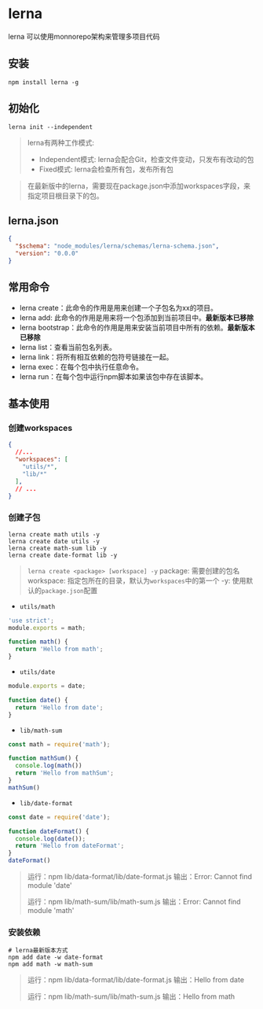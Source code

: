 # lerna

lerna 可以使用monnorepo架构来管理多项目代码

## 安装

```shell
npm install lerna -g
```

## 初始化

```shell
lerna init --independent
```

> lerna有两种工作模式:
>
> * Independent模式: lerna会配合Git，检查文件变动，只发布有改动的包
> * Fixed模式: lerna会检查所有包，发布所有包

> 在最新版中的lerna，需要现在package.json中添加workspaces字段，来指定项目根目录下的包。

## lerna.json

```json
{
  "$schema": "node_modules/lerna/schemas/lerna-schema.json",
  "version": "0.0.0"
}
```

## 常用命令

* lerna create：此命令的作用是用来创建一个子包名为xx的项目。
* lerna add: 此命令的作用是用来将一个包添加到当前项目中。**最新版本已移除**
* lerna bootstrap：此命令的作用是用来安装当前项目中所有的依赖。**最新版本已移除**
* lerna list：查看当前包名列表。
* lerna link：将所有相互依赖的包符号链接在一起。
* lerna exec：在每个包中执行任意命令。
* lerna run：在每个包中运行npm脚本如果该包中存在该脚本。

## 基本使用

### 创建workspaces

```json
{
  //...
  "workspaces": [
    "utils/*",
    "lib/*"
  ],
  // ...
}
```

### 创建子包

```shell
lerna create math utils -y
lerna create date utils -y
lerna create math-sum lib -y
lerna create date-format lib -y
```

> `lerna create <package> [workspace] -y`
> package: 需要创建的包名
> workspace: 指定包所在的目录，默认为`workspaces`中的第一个
> -y: 使用默认的`package.json`配置

* `utils/math`

```js
'use strict';
module.exports = math;

function math() {
  return 'Hello from math';
}

```

* `utils/date`

```js
module.exports = date;

function date() {
  return 'Hello from date';
}
```

* `lib/math-sum`

```js
const math = require('math');

function mathSum() {
  console.log(math())
  return 'Hello from mathSum';
}
mathSum()
```

* `lib/date-format`

```js
const date = require('date');

function dateFormat() {
  console.log(date());
  return 'Hello from dateFormat';
}
dateFormat()
```

> 运行：npm lib/data-format/lib/date-format.js
> 输出：Error: Cannot find module 'date'
>
> 运行：npm lib/math-sum/lib/math-sum.js
> 输出：Error: Cannot find module 'math'

### 安装依赖

```shell
# lerna最新版本方式
npm add date -w date-format
npm add math -w math-sum
```

> 运行：npm lib/data-format/lib/date-format.js
> 输出：Hello from date
>
> 运行：npm lib/math-sum/lib/math-sum.js
> 输出：Hello from math
